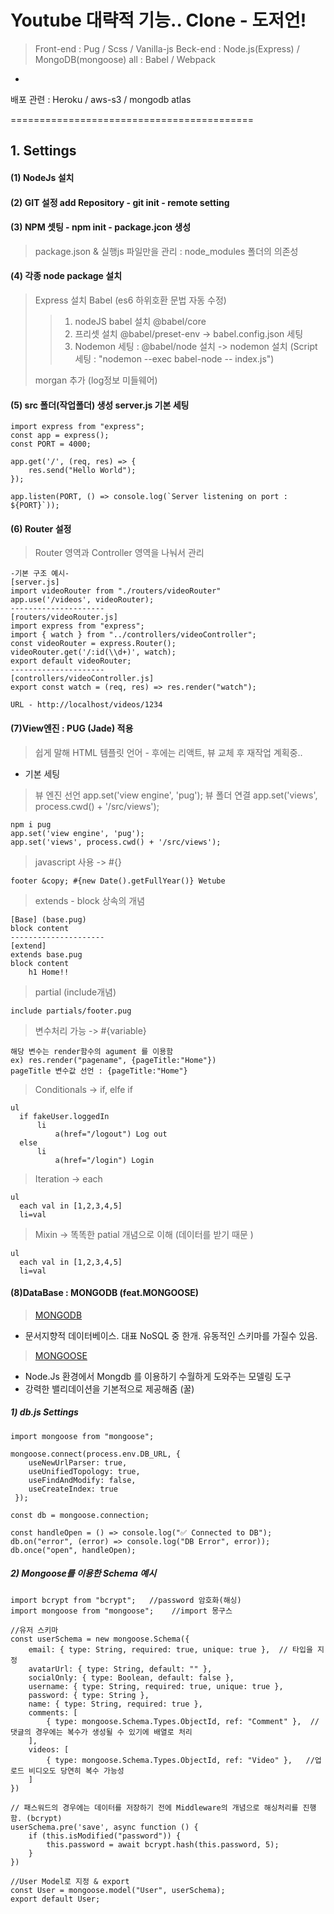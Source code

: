 # Youtube 대략적 기능.. Clone - 도저언!
> Front-end : Pug / Scss / Vanilla-js 
> Beck-end : Node.js(Express) / MongoDB(mongoose)
> all : Babel / Webpack
-
배포 관련 : Heroku / aws-s3 / mongodb atlas

==========================================

## 1. Settings

#### (1) NodeJs 설치
#### (2) GIT 설정 add Repository - git init - remote setting
#### (3) NPM 셋팅 - npm init - package.jcon 생성
  > package.json & 실행js 파일만을 관리 : node_modules 폴더의 의존성
#### (4) 각종 node package 설치
  > Express 설치
  > Babel (es6 하위호환 문법 자동 수정)
  >
  > > 1. nodeJS babel 설치 @babel/core
  > > 2. 프리셋 설치 @babel/preset-env -> babel.config.json 세팅
  > > 3. Nodemon 세팅 : @babel/node 설치 -> nodemon 설치 (Script 세팅 : "nodemon --exec babel-node -- index.js")
  >
  > morgan 추가 (log정보 미들웨어)
#### (5) src 폴더(작업폴더) 생성 server.js 기본 세팅

```
import express from "express";
const app = express();
const PORT = 4000;

app.get('/', (req, res) => {
    res.send("Hello World");
});

app.listen(PORT, () => console.log(`Server listening on port : ${PORT}`));
```

#### (6) Router 설정
  > Router 영역과 Controller 영역을 나눠서 관리

```
-기본 구조 예시-
[server.js]
import videoRouter from "./routers/videoRouter"
app.use('/videos', videoRouter);
---------------------
[routers/videoRouter.js]
import express from "express";
import { watch } from "../controllers/videoController";
const videoRouter = express.Router();
videoRouter.get('/:id(\\d+)', watch);
export default videoRouter;
---------------------
[controllers/videoController.js]
export const watch = (req, res) => res.render("watch");

URL - http://localhost/videos/1234
```

#### (7)View엔진 : PUG (Jade) 적용

> 쉽게 말해 HTML 템플릿 언어 - 후에는 리액트, 뷰 교체 후 재작업 계획중..

- 기본 세팅
> 뷰 엔진 선언 app.set('view engine', 'pug');
> 뷰 폴더 연결 app.set('views', process.cwd() + '/src/views');

```
npm i pug
app.set('view engine', 'pug');
app.set('views', process.cwd() + '/src/views');
```

> javascript 사용 -> #{}

```
footer &copy; #{new Date().getFullYear()} Wetube
```

> extends - block 상속의 개념

```
[Base] (base.pug)
block content
---------------------
[extend]
extends base.pug
block content
    h1 Home!!
```

> partial (include개념)

```
include partials/footer.pug
```

> 변수처리 가능 -> #{variable}

```
해당 변수는 render함수의 agument 를 이용함
ex) res.render("pagename", {pageTitle:"Home"})
pageTitle 변수값 선언 : {pageTitle:"Home"}
```

> Conditionals -> if, elfe if

```
ul
  if fakeUser.loggedIn
      li
          a(href="/logout") Log out
  else
      li
          a(href="/login") Login
```

> Iteration -> each

```
ul
  each val in [1,2,3,4,5]
  li=val
```

> Mixin -> 똑똑한 patial 개념으로 이해 (데이터를 받기 때문 )

```
ul
  each val in [1,2,3,4,5]
  li=val
```


#### (8)DataBase : MONGODB (feat.MONGOOSE)

> [MONGODB](https://www.mongodb.com/) 
- 문서지향적 데이터베이스. 대표 NoSQL 중 한개. 유동적인 스키마를 가질수 있음.

> [MONGOOSE](https://www.npmjs.com/package/mongoose) 
- Node.Js 환경에서 Mongdb 를 이용하기 수월하게 도와주는 모델링 도구
- 강력한 밸리데이션을 기본적으로 제공해줌 (꿀)


##### 1) db.js Settings
```
import mongoose from "mongoose";

mongoose.connect(process.env.DB_URL, { 
    useNewUrlParser: true,
    useUnifiedTopology: true,
    useFindAndModify: false,
    useCreateIndex: true
 });

const db = mongoose.connection;

const handleOpen = () => console.log("✅ Connected to DB");
db.on("error", (error) => console.log("DB Error", error));
db.once("open", handleOpen);
```

##### 2) Mongoose를 이용한 Schema 예시
```
import bcrypt from "bcrypt";   //password 암호화(해싱)
import mongoose from "mongoose";    //import 몽구스

//유저 스키마
const userSchema = new mongoose.Schema({
    email: { type: String, required: true, unique: true },  // 타입을 지정
    avatarUrl: { type: String, default: "" },
    socialOnly: { type: Boolean, default: false },
    username: { type: String, required: true, unique: true },
    password: { type: String },
    name: { type: String, required: true },
    comments: [
        { type: mongoose.Schema.Types.ObjectId, ref: "Comment" },  //댓글의 경우에는 복수가 생성될 수 있기에 배열로 처리 
    ],
    videos: [
        { type: mongoose.Schema.Types.ObjectId, ref: "Video" },   //업로드 비디오도 당연히 복수 가능성
    ]
})

// 패스워드의 경우에는 데이터를 저장하기 전에 Middleware의 개념으로 해싱처리를 진행함. (bcrypt)
userSchema.pre('save', async function () {
    if (this.isModified("password")) {
        this.password = await bcrypt.hash(this.password, 5);
    }
})

//User Model로 지정 & export
const User = mongoose.model("User", userSchema);
export default User;
```
